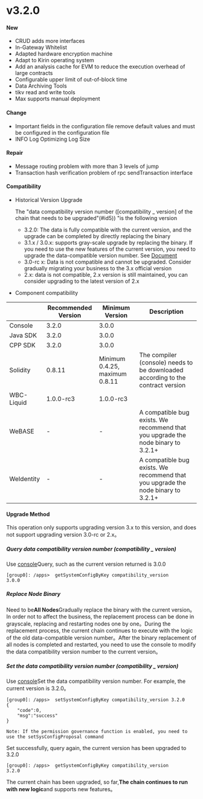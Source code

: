 # v3.2.0

#### New

* CRUD adds more interfaces
* In-Gateway Whitelist
* Adapted hardware encryption machine
* Adapt to Kirin operating system
* Add an analysis cache for EVM to reduce the execution overhead of large contracts
* Configurable upper limit of out-of-block time
* Data Archiving Tools
* tikv read and write tools
* Max supports manual deployment

#### Change

* Important fields in the configuration file remove default values and must be configured in the configuration file
* INFO Log Optimizing Log Size

#### Repair

* Message routing problem with more than 3 levels of jump
* Transaction hash verification problem of rpc sendTransaction interface

#### Compatibility

* Historical Version Upgrade

  The "data compatibility version number ([compatibility _ version] of the chain that needs to be upgraded"(#id5)) "is the following version

  * 3.2.0: The data is fully compatible with the current version, and the upgrade can be completed by directly replacing the binary
  * 3.1.x / 3.0.x: supports gray-scale upgrade by replacing the binary. If you need to use the new features of the current version, you need to upgrade the data-compatible version number. See [Document](#id5)
  * 3.0-rc x: Data is not compatible and cannot be upgraded. Consider gradually migrating your business to the 3.x official version
  * 2.x: data is not compatible, 2.x version is still maintained, you can consider upgrading to the latest version of 2.x

* Component compatibility

|            | Recommended Version| Minimum Version| Description|
| ---------- | --------- | ------------------------ | --------------------------------------- |
| Console    | 3.2.0     | 3.0.0                    |                                         |
| Java SDK   | 3.2.0     | 3.0.0                    |                                         |
| CPP SDK    | 3.2.0     | 3.0.0                    |                                         |
| Solidity   | 0.8.11    | Minimum 0.4.25, maximum 0.8.11| The compiler (console) needs to be downloaded according to the contract version|
| WBC-Liquid | 1.0.0-rc3 | 1.0.0-rc3                |                                         |
| WeBASE     | -         | -                        | A compatible bug exists. We recommend that you upgrade the node binary to 3.2.1+ |
| WeIdentity | -         | -                        | A compatible bug exists. We recommend that you upgrade the node binary to 3.2.1+ |

#### Upgrade Method

This operation only supports upgrading version 3.x to this version, and does not support upgrading version 3.0-rc or 2.x。

##### Query data compatibility version number (compatibility _ version)

Use [console](https://fisco-bcos-doc.readthedocs.io/zh_CN/latest/docs/operation_and_maintenance/console/console_commands.html#getsystemconfigbykey)Query, such as the current version returned is 3.0.0

``` 
[group0]: /apps>  getSystemConfigByKey compatibility_version
3.0.0
```

##### Replace Node Binary

Need to be**All Nodes**Gradually replace the binary with the current version。In order not to affect the business, the replacement process can be done in grayscale, replacing and restarting nodes one by one。During the replacement process, the current chain continues to execute with the logic of the old data-compatible version number。After the binary replacement of all nodes is completed and restarted, you need to use the console to modify the data compatibility version number to the current version。

##### Set the data compatibility version number (compatibility _ version)

Use [console](https://fisco-bcos-doc.readthedocs.io/zh_CN/latest/docs/operation_and_maintenance/console/console_commands.html#setsystemconfigbykey)Set the data compatibility version number. For example, the current version is 3.2.0。

```
[group0]: /apps>  setSystemConfigByKey compatibility_version 3.2.0
{
    "code":0,
    "msg":"success"
}

Note: If the permission governance function is enabled, you need to use the setSysConfigProposal command
```

Set successfully, query again, the current version has been upgraded to 3.2.0

``` 
[group0]: /apps>  getSystemConfigByKey compatibility_version
3.2.0
```

The current chain has been upgraded, so far,**The chain continues to run with new logic**and supports new features。
